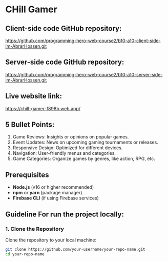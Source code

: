 # CHill Gamer

## Client-side code GitHub repository:
https://github.com/programming-hero-web-course2/b10-a10-client-side-im-AbrarHossen.git

## Server-side code GitHub repository:
https://github.com/programming-hero-web-course2/b10-a10-server-side-im-AbrarHossen.git

## Live website link:
https://chill-gamer-f898b.web.app/

## 5 Bullet Points:
1. Game Reviews: Insights or opinions on popular games.
2. Event Updates: News on upcoming gaming tournaments or releases.
3. Responsive Design: Optimized for different devices.
4. Navigation: User-friendly menus and categories.
5. Game Categories: Organize games by genres, like action, RPG, etc.

## Prerequisites
- **Node.js** (v16 or higher recommended)
- **npm** or **yarn** (package manager)
- **Firebase CLI** (if using Firebase services)

## Guideline For run the project locally:
### 1. Clone the Repository

Clone the repository to your local machine:

```bash
git clone https://github.com/your-username/your-repo-name.git
cd your-repo-name
